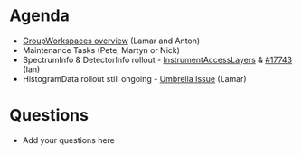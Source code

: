 Agenda
======

* [GroupWorkspaces overview](https://github.com/mantidproject/documents/blob/master/Project-Management/MantidReviewMeeting/topics/WorkspaceGroup.md) (Lamar and Anton)
* Maintenance Tasks (Pete, Martyn or Nick)
* SpectrumInfo & DetectorInfo rollout  - [InstrumentAccessLayers](http://docs.mantidproject.org/nightly/concepts/InstrumentAccessLayers.html) & [#17743](https://github.com/mantidproject/mantid/issues/17743) (Ian)
* HistogramData rollout still ongoing - [Umbrella Issue](https://github.com/mantidproject/mantid/issues/17641) (Lamar)


Questions
=========

* Add your questions here
